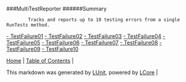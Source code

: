 ###MultiTestReporter
######Summary

            Tracks and reports up to 10 testing errors from a single RunTests method.
            
[ - TestFailure01](MultiTestReporter_TestFailure01.md)
[ - TestFailure02](MultiTestReporter_TestFailure02.md)
[ - TestFailure03](MultiTestReporter_TestFailure03.md)
[ - TestFailure04](MultiTestReporter_TestFailure04.md)
[ - TestFailure05](MultiTestReporter_TestFailure05.md)
[ - TestFailure06](MultiTestReporter_TestFailure06.md)
[ - TestFailure07](MultiTestReporter_TestFailure07.md)
[ - TestFailure08](MultiTestReporter_TestFailure08.md)
[ - TestFailure09](MultiTestReporter_TestFailure09.md)
[ - TestFailure10](MultiTestReporter_TestFailure10.md)

[Home](../../README.md) | [Table of Contents](../../TableOfContents.md) | 


This markdown was generated by [LUnit](https://github.com/CodeSingularity/LUnit), powered by [LCore](https://github.com/CodeSingularity/LCore) | 

